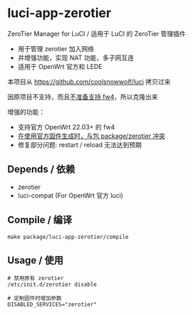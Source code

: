 # luci-app-zerotier

ZeroTier Manager for LuCI / 适用于 LuCI 的 ZeroTier 管理插件

- 用于管理 zerotier 加入网络
- 并增强功能，实现 NAT 功能，多子网互连
- 适用于 OpenWrt 官方和 LEDE

本项目从 <https://github.com/coolsnowwolf/luci> 拷贝过来

因原项目不支持，而且[不准备支持 fw4](https://github.com/coolsnowwolf/luci/pull/230)，所以克隆出来

增强的功能：

- 支持官方 OpenWrt 22.03+ 的 fw4
- [在使用官方固件生成时，与包 package/zerotier 冲突](https://github.com/coolsnowwolf/luci/pull/172)
- 修复部分问题: restart / reload 无法达到预期

## Depends / 依赖

- zerotier
- luci-compat (For OpenWrt 官方 luci)

## Compile / 编译

```shell
make package/luci-app-zerotier/compile
```

## Usage / 使用

```shell
# 禁用原有 zerotier
/etc/init.d/zerotier disable

# 定制固件时增加参数
DISABLED_SERVICES="zerotier"
```

